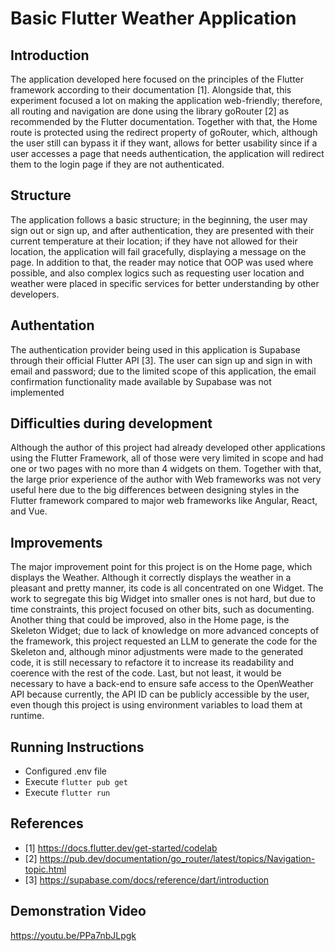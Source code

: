 # Basic Flutter Weather Application

## Introduction
The application developed here focused on the principles of the Flutter framework according to their documentation [1]. Alongside that, this experiment focused a lot on making the application web-friendly; therefore, all routing and navigation are done using the library goRouter [2] as recommended by the Flutter documentation. Together with that, the Home route is protected using the redirect property of goRouter, which, although the user still can bypass it if they want, allows for better usability since if a user accesses a page that needs authentication, the application will redirect them to the login page if they are not authenticated.

## Structure
The application follows a basic structure; in the beginning, the user may sign out or sign up, and after authentication, they are presented with their current temperature at their location; if they have not allowed for their location, the application will fail gracefully, displaying a message on the page. In addition to that, the reader may notice that OOP was used where possible, and also complex logics such as requesting user location and weather were placed in specific services for better understanding by other developers.

## Authentation
The authentication provider being used in this application is Supabase through their official Flutter API [3]. The user can sign up and sign in with email and password; due to the limited scope of this application, the email confirmation functionality made available by Supabase was not implemented

## Difficulties during development
Although the author of this project had already developed other applications using the Flutter Framework, all of those were very limited in scope and had one or two pages with no more than 4 widgets on them. Together with that, the large prior experience of the author with Web frameworks was not very useful here due to the big differences between designing styles in the Flutter framework compared to major web frameworks like Angular, React, and Vue.

## Improvements
The major improvement point for this project is on the Home page, which displays the Weather. Although it correctly displays the weather in a pleasant and pretty manner, its code is all concentrated on one Widget. The work to segregate this big Widget into smaller ones is not hard, but due to time constraints, this project focused on other bits, such as documenting. Another thing that could be improved, also in the Home page, is the Skeleton Widget; due to lack of knowledge on more advanced concepts of the framework, this project requested an LLM to generate the code for the Skeleton and, although minor adjustments were made to the generated code, it is still necessary to refactore it to increase its readability and coerence with the rest of the code. Last, but not least, it would be necessary to have a back-end to ensure safe access to the OpenWeather API because currently, the API ID can be publicly accessible by the user, even though this project is using environment variables to load them at runtime.

## Running Instructions

- Configured .env file
- Execute ``` flutter pub get ```
- Execute ``` flutter run ```

## References
 - [1] https://docs.flutter.dev/get-started/codelab
 - [2] https://pub.dev/documentation/go_router/latest/topics/Navigation-topic.html
 - [3] https://supabase.com/docs/reference/dart/introduction

## Demonstration Video
https://youtu.be/PPa7nbJLpgk